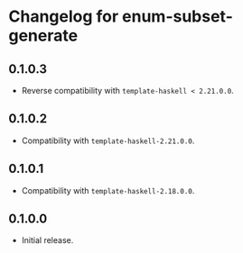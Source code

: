 # Changelog for enum-subset-generate

## 0.1.0.3

* Reverse compatibility with `template-haskell < 2.21.0.0`.

## 0.1.0.2

* Compatibility with `template-haskell-2.21.0.0`.

## 0.1.0.1

* Compatibility with `template-haskell-2.18.0.0`.

## 0.1.0.0

* Initial release.
